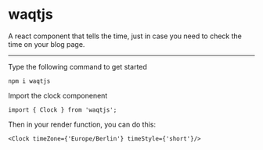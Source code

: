 # waqtjs

A react component that tells the time, just in case you need to check the time on your blog page.

-----------------------------------

Type the following command to get started

```
npm i waqtjs
```

Import the clock componenent

```
import { Clock } from 'waqtjs';
```

Then in your render function, you can do this:

```
<Clock timeZone={'Europe/Berlin'} timeStyle={'short'}/>
```